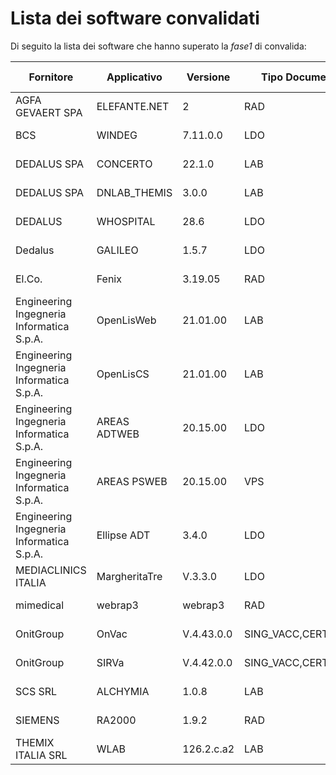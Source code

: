 # Lista dei software convalidati

Di seguito la lista dei software che hanno superato la *fase1* di convalida:

|Fornitore|Applicativo|Versione|Tipo Documento|Servizio|Data validazione|Versione Gateway|
|---|---|---|---|---|---|---|
|AGFA GEVAERT SPA|ELEFANTE.NET|2|RAD|VALIDATION|2023-03-21|1.0|
|BCS|WINDEG|7.11.0.0|LDO|VALIDATION|2023-04-06|1.0|
|DEDALUS SPA|CONCERTO|22.1.0|LAB|VALIDATION|2023-03-10|1.0|
|DEDALUS SPA|DNLAB_THEMIS|3.0.0|LAB|VALIDATION|2023-03-14|1.0|
|DEDALUS|WHOSPITAL|28.6|LDO|VALIDATION|2023-04-05|1.0|
|Dedalus|GALILEO|1.5.7|LDO|VALIDATION|2023-04-06|1.0|
|El.Co.|Fenix|3.19.05|RAD|VALIDATION|2023-03-13|1.0|
|Engineering Ingegneria Informatica S.p.A.|OpenLisWeb|21.01.00|LAB|VALIDATION|2023-02-17|1.0|
|Engineering Ingegneria Informatica S.p.A.|OpenLisCS|21.01.00|LAB|VALIDATION|2023-02-17|1.0|
|Engineering Ingegneria Informatica S.p.A.|AREAS ADTWEB|20.15.00|LDO|VALIDATION|2023-03-13|1.0|
|Engineering Ingegneria Informatica S.p.A.|AREAS PSWEB|20.15.00|VPS|VALIDATION|2023-03-15|1.0|
|Engineering Ingegneria Informatica S.p.A.|Ellipse ADT|3.4.0|LDO|VALIDATION|2023-03-31|1.0|
|MEDIACLINICS ITALIA|MargheritaTre|V.3.3.0|LDO|VALIDATION|2023-03-23|1.0|
|mimedical|webrap3|webrap3|RAD|VALIDATION|2023-03-29|1.0|
|OnitGroup|OnVac|V.4.43.0.0|SING_VACC,CERT_VACC|VALIDATION|2023-03-29|1.0|
|OnitGroup|SIRVa|V.4.42.0.0|SING_VACC,CERT_VACC|VALIDATION|2023-03-29|1.0|
|SCS SRL|ALCHYMIA|1.0.8|LAB|VALIDATION|2023-02-17|1.0|
|SIEMENS|RA2000|1.9.2|RAD|VALIDATION|2023-03-31|1.0|
|THEMIX ITALIA SRL|WLAB|126.2.c.a2|LAB|VALIDATION|2023-04-06|1.0|